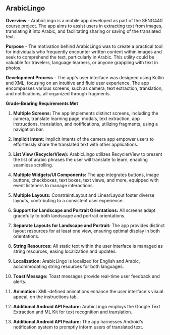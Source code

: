 **ArabicLingo**
-


**Overview** -
ArabicLingo is a mobile app developed as part of the SENG440 course project. The app aims to assist users in extracting text from images, translating it into Arabic, and facilitating sharing or saving of the translated text.

**Purpose** -
The motivation behind ArabicLingo was to create a practical tool for individuals who frequently encounter written content within images and seek to comprehend the text, particularly in Arabic. This utility could be valuable for travelers, language learners, or anyone grappling with text in photos.


**Development Process** - 
The app's user interface was designed using Kotlin and XML, focusing on an intuitive and fluid user experience. The app encompasses various screens, such as camera, text extraction, translation, and notifications, all organized through fragments.

**Grade-Bearing Requirements Met**

1. **Multiple Screens:** The app implements distinct screens, including the camera, translate learning page, modals, text extraction, app instructions, translation, and notifications, utilizing fragments, using a navigation bar.

2. **Implicit Intent:** Implicit intents of the camera app empower users to effortlessly share the translated text with other applications.

3. **List View (RecyclerView):** ArabicLingo utilizes RecyclerView to present the list of arabic phrases the user will translate to learn, enabling seamless scrolling.

4. **Multiple Widgets/UI Components:** The app integrates buttons, image buttons, checkboxes, text boxes, text views, and more, equipped with event listeners to manage interactions.

5. **Multiple Layouts:** ConstraintLayout and LinearLayout foster diverse layouts, contributing to a consistent user experience.

6. **Support for Landscape and Portrait Orientations:** All screens adapt gracefully to both landscape and portrait orientations.

7. **Separate Layouts for Landscape and Portrait:** The app provides distinct layout resources for at least one view, ensuring optimal display in both orientations.

8. **String Resources:** All static text within the user interface is managed as string resources, easing localization and updates.

9. **Localization:** ArabicLingo is localized for English and Arabic, accommodating string resources for both languages.

10. **Toast Message:** Toast messages provide real-time user feedback and alerts.

11. **Animation:** XML-defined animations enhance the user interface's visual appeal, on the instructions tab.

12. **Additional Android API Feature:** ArabicLingo employs the Google Text Extraction and ML Kit for text recognition and translation.

13. **Additional Android API Feature:** The app harnesses Android's notification system to promptly inform users of translated text.

